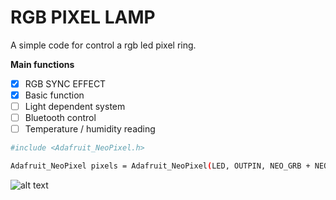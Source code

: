 # RGB PIXEL LAMP
A simple code for control a rgb led pixel ring.

**Main functions**
- [x] RGB SYNC EFFECT
- [x] Basic function
- [ ] Light dependent system
- [ ] Bluetooth control
- [ ] Temperature / humidity reading
```sh
#include <Adafruit_NeoPixel.h>
```

```sh
Adafruit_NeoPixel pixels = Adafruit_NeoPixel(LED, OUTPIN, NEO_GRB + NEO_KHZ800);
```
![alt text](https://raw.githubusercontent.com/username/projectname/branch/path/to/img.png)
